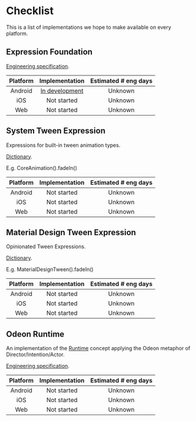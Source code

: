 # Checklist

This is a list of implementations we hope to make available on every platform.

## Expression Foundation

[Engineering specification](https://material-motion.gitbooks.io/material-motion-starmap/content/specifications/expressions.html).

| Platform | Implementation | Estimated # eng days |
|:--------:|:--------------:|:--------------------:|
| Android  | [In development](https://github.com/material-motion/material-motion-expression-android) | Unknown |
| iOS      | Not started | Unknown |
| Web      | Not started | Unknown |

## System Tween Expression

Expressions for built-in tween animation types.

[Dictionary](https://material-motion.gitbooks.io/material-motion-starmap/content/material_motion/dictionary.html).

E.g. CoreAnimation().fadeIn()

| Platform | Implementation | Estimated # eng days |
|:--------:|:--------------:|:--------------------:|
| Android  | Not started | Unknown |
| iOS      | Not started | Unknown |
| Web      | Not started | Unknown |

## Material Design Tween Expression

Opinionated Tween Expressions.

[Dictionary](https://material-motion.gitbooks.io/material-motion-starmap/content/material_motion/dictionary.html).

E.g. MaterialDesignTween().fadeIn()

| Platform | Implementation | Estimated # eng days |
|:--------:|:--------------:|:--------------------:|
| Android  | Not started | Unknown |
| iOS      | Not started | Unknown |
| Web      | Not started | Unknown |

## Odeon Runtime

An implementation of the [Runtime](https://material-motion.gitbooks.io/material-motion-starmap/content/concepts/runtimes.html) concept applying the Odeon metaphor of Director/Intention/Actor.

[Engineering specification](https://material-motion.gitbooks.io/material-motion-starmap/content/specifications/runtime.html).

| Platform | Implementation | Estimated # eng days |
|:--------:|:--------------:|:--------------------:|
| Android  | Not started | Unknown |
| iOS      | Not started | Unknown |
| Web      | Not started | Unknown |

